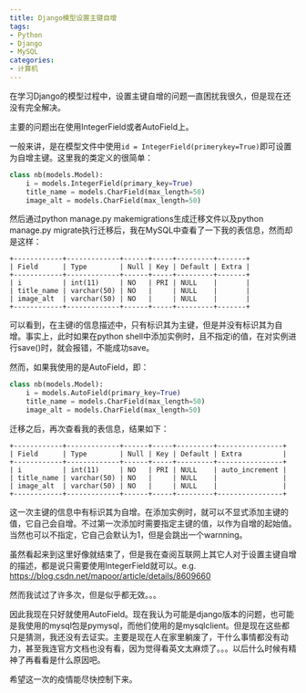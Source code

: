 ```yaml
---
title: Django模型设置主键自增
tags:
- Python
- Django
- MySQL
categories:
- 计算机
---
```


在学习Django的模型过程中，设置主键自增的问题一直困扰我很久，但是现在还没有完全解决。

主要的问题出在使用IntegerField或者AutoField上。
<!-- more -->
一般来讲，是在模型文件中使用`id = IntegerField(primerykey=True)`即可设置为自增主键。这里我的类定义的很简单：

```python
class nb(models.Model):
    i = models.IntegerField(primary_key=True)
    title_name = models.CharField(max_length=50)
    image_alt = models.CharField(max_length=50)
```

然后通过python manage.py makemigrations生成迁移文件以及python manage.py migrate执行迁移后，我在MySQL中查看了一下我的表信息，然而却是这样：

```mysql
+------------+-------------+------+-----+---------+-------+
| Field      | Type        | Null | Key | Default | Extra |
+------------+-------------+------+-----+---------+-------+
| i          | int(11)     | NO   | PRI | NULL    |       |
| title_name | varchar(50) | NO   |     | NULL    |       |
| image_alt  | varchar(50) | NO   |     | NULL    |       |
+------------+-------------+------+-----+---------+-------+
```

可以看到，在主键i的信息描述中，只有标识其为主键，但是并没有标识其为自增。事实上，此时如果在python shell中添加实例时，且不指定i的值，在对实例进行save()时，就会报错，不能成功save。

然而，如果我使用的是AutoField，即：

```python
class nb(models.Model):
    i = models.AutoField(primary_key=True)
    title_name = models.CharField(max_length=50)
    image_alt = models.CharField(max_length=50)
```

迁移之后，再次查看我的表信息，结果如下：

```mysql
+------------+-------------+------+-----+---------+----------------+
| Field      | Type        | Null | Key | Default | Extra          |
+------------+-------------+------+-----+---------+----------------+
| i          | int(11)     | NO   | PRI | NULL    | auto_increment |
| title_name | varchar(50) | NO   |     | NULL    |                |
| image_alt  | varchar(50) | NO   |     | NULL    |                |
+------------+-------------+------+-----+---------+----------------+
```

这一次主键的信息中有标识其为自增。在添加实例时，就可以不显式添加主键的值，它自己会自增。不过第一次添加时需要指定主键的值，以作为自增的起始值。当然也可以不指定，它自己会默认为1，但是会跳出一个warnning。

虽然看起来到这里好像就结束了，但是我在查阅互联网上其它人对于设置主键自增的描述，都是说只需要使用IntegerField就可以。e.g. https://blog.csdn.net/mapoor/article/details/8609660

然而我试过了许多次，但是似乎都无效。。。

因此我现在只好就使用AutoField。现在我认为可能是django版本的问题，也可能是我使用的mysql包是pymysql，而他们使用的是mysqlclient。但是现在这些都只是猜测，我还没有去证实。主要是现在人在家里躺废了，干什么事情都没有动力，甚至我连官方文档也没有看，因为觉得看英文太麻烦了。。。以后什么时候有精神了再看看是什么原因吧。

希望这一次的疫情能尽快控制下来。